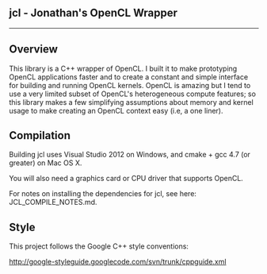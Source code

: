 **jcl - Jonathan's OpenCL Wrapper**
---------
---------

**Overview**
--------

This library is a C++ wrapper of OpenCL.  I built it to make prototyping OpenCL applications faster and to create a constant and simple interface for building and running OpenCL kernels.  OpenCL is amazing but I tend to use a very limited subset of OpenCL's heterogeneous compute features; so this library makes a few simplifying assumptions about memory and kernel usage to make creating an OpenCL context easy (i.e, a one liner).

**Compilation**
---------------

Building jcl uses Visual Studio 2012 on Windows, and cmake + gcc 4.7 (or greater) on Mac OS X.  

You will also need a graphics card or CPU driver that supports OpenCL.

For notes on installing the dependencies for jcl, see here: JCL\_COMPILE\_NOTES.md.

**Style**
---------

This project follows the Google C++ style conventions: 

<http://google-styleguide.googlecode.com/svn/trunk/cppguide.xml>
